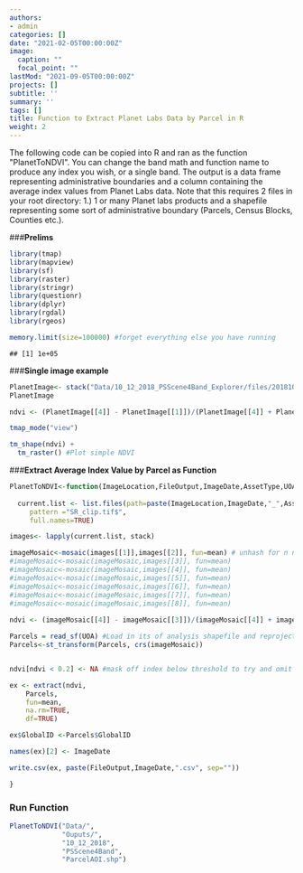 ```yaml
---
authors:
- admin
categories: []
date: "2021-02-05T00:00:00Z"
image:
  caption: ""
  focal_point: ""
lastMod: "2021-09-05T00:00:00Z"
projects: []
subtitle: ''
summary: ''
tags: []
title: Function to Extract Planet Labs Data by Parcel in R
weight: 2
---
```


The following code can be copied into R and ran as the function "PlanetToNDVI". You can change the band math and function name to produce any index you wish, or a single band. The output is a data frame representing administrative boundaries and a column containing the average index values from Planet Labs data. Note that this requires 2 files in your root directory: 1.) 1 or many Planet labs products and a shapefile representing some sort of administrative boundary (Parcels, Census Blocks, Counties etc.).




###**Prelims**

```r
library(tmap) 
library(mapview)
library(sf)
library(raster)
library(stringr)
library(questionr)
library(dplyr)
library(rgdal)
library(rgeos)

memory.limit(size=100000) #forget everything else you have running
```

```
## [1] 1e+05
```

###**Single image example**

```r
PlanetImage<- stack("Data/10_12_2018_PSScene4Band_Explorer/files/20181012_154650_1_104a_3B_AnalyticMS_SR_clip.tif") #Upload 4band Image
PlanetImage

ndvi <- (PlanetImage[[4]] - PlanetImage[[1]])/(PlanetImage[[4]] + PlanetImage[[1]]) #make NDVI

tmap_mode("view")

tm_shape(ndvi) + 
  tm_raster() #Plot simple NDVI
```


###**Extract Average Index Value by Parcel as Function**

```r
PlanetToNDVI<-function(ImageLocation,FileOutput,ImageDate,AssetType,UOA){
  
  current.list <- list.files(path=paste(ImageLocation,ImageDate,"_",AssetType,"_Explorer/files/",  sep =""),
     pattern ="SR_clip.tif$", 
     full.names=TRUE)

images<- lapply(current.list, stack)

imageMosaic<-mosaic(images[[1]],images[[2]], fun=mean) # unhash for n number of images in study area. Alternatively write a loop...
#imageMosaic<-mosaic(imageMosaic,images[[3]], fun=mean)
#imageMosaic<-mosaic(imageMosaic,images[[4]], fun=mean)
#imageMosaic<-mosaic(imageMosaic,images[[5]], fun=mean)
#imageMosaic<-mosaic(imageMosaic,images[[6]], fun=mean)
#imageMosaic<-mosaic(imageMosaic,images[[7]], fun=mean)
#imageMosaic<-mosaic(imageMosaic,images[[8]], fun=mean)
  
ndvi <- (imageMosaic[[4]] - imageMosaic[[3]])/(imageMosaic[[4]] + imageMosaic[[3]])

Parcels = read_sf(UOA) #Load in its of analysis shapefile and reproject image coordinate system
Parcels<-st_transform(Parcels, crs(imageMosaic))


ndvi[ndvi < 0.2] <- NA #mask off index below threshold to try and omit roof, driveway etc. Consider deriving threshold from ML algo at some point...

ex <- extract(ndvi, 
    Parcels, 
    fun=mean,
    na.rm=TRUE,
    df=TRUE)

ex$GlobalID <-Parcels$GlobalID

names(ex)[2] <- ImageDate

write.csv(ex, paste(FileOutput,ImageDate,".csv", sep=""))

}
```

### **Run Function**

```r
PlanetToNDVI("Data/",
             "Ouputs/",
             "10_12_2018", 
             "PSScene4Band",
             "ParcelAOI.shp")
```

